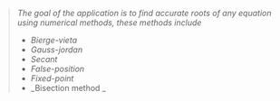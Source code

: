 > _The goal of the application is to find accurate roots of any equation using numerical methods, these methods include_
>* _Bierge-vieta_
>* _Gauss-jordan_
>* _Secant_
>* _False-position_
>* _Fixed-point_
>* _Bisection method _
